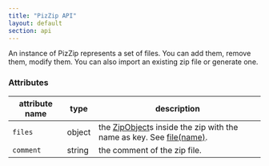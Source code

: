 ```yaml
---
title: "PizZip API"
layout: default
section: api
---
```


An instance of PizZip represents a set of files. You can add them, remove them,
modify them. You can also import an existing zip file or generate one.

### Attributes

attribute name       | type        | description
---------------------|-------------|-------------
`files`              | object      | the [ZipObject]({{site.baseurl}}/documentation/api_zipobject.html)s inside the zip with the name as key. See [file(name)]({{site.baseurl}}/documentation/api_pizzip/file_name.html).
`comment`            | string      | the comment of the zip file.
